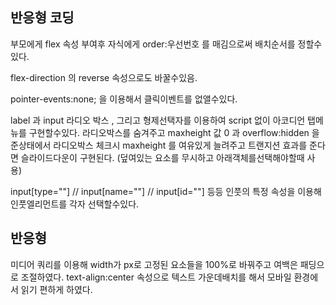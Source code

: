 
## 반응형 코딩

부모에게 flex 속성 부여후
자식에게 order:우선번호 를 매김으로써
배치순서를 정할수있다.

flex-direction 의 reverse 속성으로도 바꿀수있음.

pointer-events:none; 을 이용해서 클릭이벤트를 없앨수있다.

label 과 input 라디오 박스 , 그리고 형제선택자를 이용하여
script 없이 아코디언 탭메뉴를 구현할수있다.
라디오박스를 숨겨주고
maxheight 값 0 과 overflow:hidden 을 준상태에서
라디오박스 체크시 maxheight 를 여유있게 늘려주고
트랜지션 효과를 준다면 슬라이드다운이 구현된다.
(덮여있는 요소를 무시하고 아래객체를선택해야할때 사용)

input[type=""] // input[name=""] // input[id=""] 등등
인풋의 특정 속성을 이용해 인풋엘리먼트를 각자 선택할수있다.

## 반응형

미디어 쿼리를 이용해
width가 px로 고정된 요소들을 100%로 바꿔주고
여백은 패딩으로 조절하였다. 
text-align:center 속성으로 텍스트 가운데배치를 해서
모바일 환경에서 읽기 편하게 하였다.

